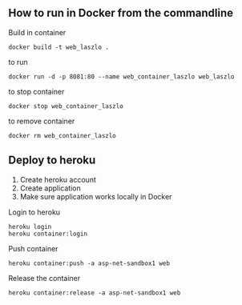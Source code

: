 ﻿## How to run in Docker from the commandline

Build in container
```
docker build -t web_laszlo .
```

to run

```
docker run -d -p 8081:80 --name web_container_laszlo web_laszlo
```

to stop container
```
docker stop web_container_laszlo
```

to remove container
```
docker rm web_container_laszlo
```

## Deploy to heroku

1. Create heroku account
2. Create application
3. Make sure application works locally in Docker


Login to heroku
```
heroku login
heroku container:login
```

Push container
```
heroku container:push -a asp-net-sandbox1 web
```

Release the container
```
heroku container:release -a asp-net-sandbox1 web
```